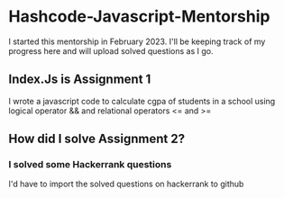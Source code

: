 # Hashcode-Javascript-Mentorship

I started this mentorship in February 2023. I'll be keeping track of my progress here and will upload solved questions as I go.

## Index.Js is Assignment 1
I wrote a javascript code to calculate cgpa of students in a school using logical operator && and relational operators <= and >=

## How did I solve Assignment 2?

### I solved some Hackerrank questions
I'd have to import the solved questions on hackerrank to github
